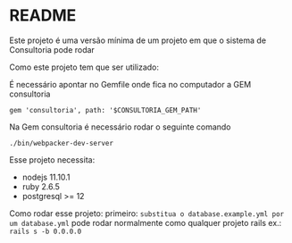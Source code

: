 # README

Este projeto é uma versão mínima de um projeto em que o sistema de Consultoria pode rodar

Como este projeto tem que ser utilizado:

É necessário apontar no Gemfile onde fica no computador a GEM consultoria
```
gem 'consultoria', path: '$CONSULTORIA_GEM_PATH'
```

Na Gem consultoria é necessário rodar o seguinte comando
```
./bin/webpacker-dev-server
```

Esse projeto necessita:
* nodejs 11.10.1
* ruby 2.6.5
* postgresql >= 12


Como rodar esse projeto:
 primeiro: `substitua o database.example.yml por um database.yml`
 pode rodar normalmente como qualquer projeto rails ex.: `rails s -b 0.0.0.0`


